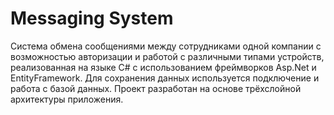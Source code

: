# Messaging System

Система обмена сообщениями между сотрудниками одной компании с возможностью авторизации и работой с различными типами устройств, реализованная на языке C# с использованием фреймворков Asp.Net и EntityFramework. Для сохранения данных используется подключение и работа с базой данных. Проект разработан на основе трёхслойной архитектуры приложения. 
